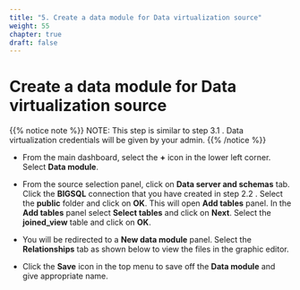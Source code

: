```yaml
---
title: "5. Create a data module for Data virtualization source"
weight: 55
chapter: true
draft: false
---
```


# Create a data module for Data virtualization source

{{% notice note %}}
NOTE: This step is similar to step 3.1 . Data virtualization credentials will be given by your admin. 
{{% /notice %}}

* From the main dashboard, select the **+** icon in the lower left corner. Select **Data module**. 

* From the source selection panel, click on **Data server and schemas** tab. Click the **BIGSQL** connection that you have created in step 2.2 . Select the **public** folder and click on **OK**. This will open **Add tables** panel. In the **Add tables** panel select **Select tables** and click on **Next**. Select the **joined_view** table and click on **OK**.

* You will be redirected to a **New data module** panel. Select the **Relationships** tab as shown below to view the files in the graphic editor. 

* Click the **Save** icon in the top menu to save off the **Data module** and give appropriate name.
